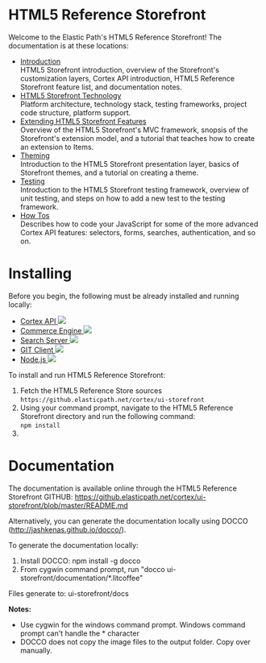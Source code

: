 HTML5 Reference Storefront
=============
Welcome to the Elastic Path's HTML5 Reference Storefront!
The documentation is at these locations:

* <a href="https://github.elasticpath.net/cortex/ui-storefront/blob/master/documentation/introduction.md">Introduction</a></br>
HTML5 Storefront introduction, overview of the Storefront's customization layers, Cortex API introduction, HTML5 Reference Storefront feature list, and documentation notes.
* <a href="https://github.elasticpath.net/cortex/ui-storefront/blob/master/documentation/technologyoverview.md">HTML5 Storefront Technology</a></br>
Platform architecture, technology stack, testing frameworks, project code structure, platform support.
* <a href="https://github.elasticpath.net/cortex/ui-storefront/blob/master/documentation/extending.md">Extending HTML5 Storefront Features</a></br>
Overview of the HTML5 Storefront's MVC framework, snopsis of the Storefront's extension model, and a tutorial that teaches how to create an extension to Items.
* <a href="https://github.elasticpath.net/cortex/ui-storefront/blob/master/documentation/theming.md">Theming</a></br>
Introduction to the HTML5 Storefront presentation layer, basics of Storefront themes, and a tutorial on creating a theme.
* <a href="">Testing</a></br>
Introduction to the HTML5 Storefront testing framework, overview of unit testing, and steps on how to add a new test to the testing framework.
* <a href="https://github.elasticpath.net/cortex/ui-storefront/blob/master/documentation/howTOs.md">How Tos</a></br>
Describes how to code your JavaScript for some of the more advanced Cortex API features: selectors, forms, searches, authentication, and so on.


Installing
====================
Before you begin, the following must be already installed and running locally:

* <a href="https://docs.elasticpath.com/display/EPCAPIDEV/Installation+and+Configuration+Guide" target="_blank">Cortex API <img src="https://github.elasticpath.net/cortex/ui-storefront/raw/master/documentation/img/extlink.png"></a>
* <a href="https://docs.elasticpath.com/display/EP680DEV/Installation+and+Configuration+Guide" target="_blank">Commerce Engine <img src="https://github.elasticpath.net/cortex/ui-storefront/raw/master/documentation/img/extlink.png"></a>
* <a href="https://docs.elasticpath.com/display/EP680DEV/Installation+and+Configuration+Guide" target="_blank">Search Server <img src="https://github.elasticpath.net/cortex/ui-storefront/raw/master/documentation/img/extlink.png"></a>
* <a href="http://git-scm.com/downloads" target="_blank">GIT Client <img src="https://github.elasticpath.net/cortex/ui-storefront/raw/master/documentation/img/extlink.png"> </a>
* <a href="http://nodejs.org/" target="_blank">Node.js <img src="https://github.elasticpath.net/cortex/ui-storefront/raw/master/documentation/img/extlink.png"></a>

To install and run HTML5 Reference Storefront:
<ol>
<li>Fetch the HTML5 Reference Store sources </br>
<code>https://github.elasticpath.net/cortex/ui-storefront</code>
</li>
<li>Using your command prompt, navigate to the HTML5 Reference Storefront directory and run the following command:</br>
<code>npm install</code>
</li>
<li></li>
</ol>



Documentation
=============
The documentation is available online through the HTML5 Reference Storefront GITHUB: https://github.elasticpath.net/cortex/ui-storefront/blob/master/README.md

Alternatively, you can generate the documentation locally using DOCCO (http://jashkenas.github.io/docco/).

To generate the documentation locally:

1. Install DOCCO: npm install -g docco
2. From cygwin command prompt, run "docco ui-storefront/documentation/*.litcoffee"

Files generate to: ui-storefront/docs

**Notes:**

- Use cygwin for the windows command prompt. Windows command prompt can't handle the * character
- DOCCO does not copy the image files to the output folder. Copy over manually.